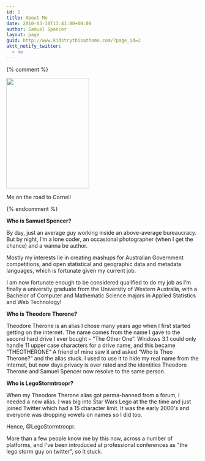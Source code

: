 ```yaml
---
id: 2
title: About Me
date: 2010-03-10T13:41:00+00:00
author: Samuel Spencer
layout: page
guid: http://www.kidstrythisathome.com/?page_id=2
aktt_notify_twitter:
  - no
---
```

{% comment %}
<div style="width: 226px" class="wp-caption alignleft">
  <a href="http://picasaweb.google.com.au/theodore.therone/PicturesOfUglyPeople#"><img class=" " title="Click to see more photos of me" src="http://lh4.ggpht.com/_x5FlIYYzrYc/TAwG5r0ZIYI/AAAAAAAAC2A/gB22WvJ-frA/s288/DSC03632.JPG" alt="" width="216" height="288" /></a>
  
  <p class="wp-caption-text">
    Me on the road to Cornell
  </p>
</div>
{% endcomment %}

**Who is Samuel Spencer?**

By day, just an average guy working inside an above-average bureaucracy. But by night, I&#8217;m a lone coder, an occasional photographer (when I get the chance) and a wanna be author.

Mostly my interests lie in creating mashups for Australian Government competitions, and open statistical and geographic data and metadata languages, which is fortunate given my current job.

I am now fortunate enough to be considered qualified to do my job as I&#8217;m finally a university graduate from the University of Western Australia, with a Bachelor of Computer and Mathematic Science majors in Applied Statistics and Web Technology!


**Who is Theodore Therone?**

Theodore Therone is an alias I chose many years ago when I first started getting on the internet.
The name comes from the name I gave to the second hard drive I ever bought &#8211; &#8220;The Other One&#8221;.
Windows 3.1 could only handle 11 upper case characters for a drive name, and this became &#8220;THEOTHERONE&#8221; A friend of mine saw it and asked &#8220;Who is Theo Therone?&#8221; and the alias stuck.
I used to use it to hide my real name from the internet, but now days privacy is over rated and the identities Theodore Therone and Samuel Spencer now resolve to the same person.

**Who is LegoStormtroopr?**

When my Theodore Therone alias got perma-banned from a forum, I needed a new alias.
I was big into Star Wars Lego at the the time and just joined Twitter which had a 15 character limit.
It was the early 2000's and everyone was dropping vowels on names so I did too.

Hence, @LegoStormtroopr.

More than a few people know me by this now, across a number of platforms, and I've been introduced at professional conferences as "the lego storm guy on twitter", so it stuck.
